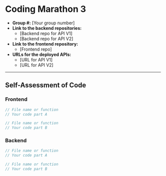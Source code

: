 # Coding Marathon 3

- **Group #:** [Your group number]
- **Link to the backend repositories:**
  - [Backend repo for API V1]
  - [Backend repo for API V2]
- **Link to the frontend repository:**
  - [Frontend repo]
- **URLs for the deployed APIs:**
  - [URL for API V1]
  - [URL for API V2]

---

## Self-Assessment of Code

### Frontend

```js
// File name or function
// Your code part A
```

```js
// File name or function
// Your code part B
```

### Backend

```js
// File name or function
// Your code part A
```

```js
// File name or function
// Your code part B
```